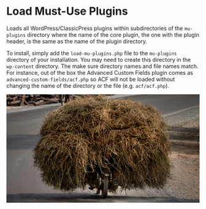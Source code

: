 # Load Must-Use Plugins

Loads all WordPress/ClassicPress plugins within subdirectories of the `mu-plugins` directory where the name of the core plugin, the one with the plugin header, is the same as the name of the plugin directory.

To install, simply add the `load-mu-plugins.php` file to the `mu-plugins` directory of your installation. You may need to create this directory in the `wp-content` directory. The make sure directory names and file names match. For instance, out of the box the Advanced Custom Fields plugin comes as `advanced-custom-fields/acf.php` so ACF will not be loaded without changing the name of the directory or the file (e.g. `acf/acf.php`).

![Load Must-Use Plugins Cover Image](https://raw.githubusercontent.com/ControlledChaos/load-mu-plugins/main/cover.jpg)
